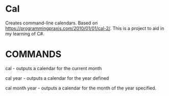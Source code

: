 # Cal
Creates command-line calendars. Based on https://programmingpraxis.com/2010/01/01/cal-2/. This is a project to aid in my learning of C#.

# COMMANDS

cal - outputs a calendar for the current month

cal year - outputs a calendar for the year defined

cal month year - outputs a calendar for the month of the year specified.
